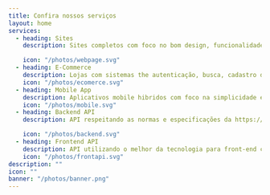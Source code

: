 ```yaml
---
title: Confira nossos serviços
layout: home
services:
  - heading: Sites
    description: Sites completos com foco no bom design, funcionalidade e responsivo tanto desktop quanto mobile e oferecendo uma experiência de navegação agradável para o seus clientes.

    icon: "/photos/webpage.svg"
  - heading: E-Commerce
    description: Lojas com sistemas the autenticação, busca, cadastro de produtos, pagamento, avaliação, notificação e administração.
    icon: "/photos/ecomerce.svg"
  - heading: Mobile App
    description: Aplicativos mobile hibridos com foco na simplicidade e funcionalidade.
    icon: "/photos/mobile.svg"
  - heading: Backend API
    description: API respeitando as normas e especificações da https://jsonapi.org/ orientadas para alta performace.

    icon: "/photos/backend.svg"
  - heading: Frontend API
    description: API utilizando o melhor da tecnologia para front-end com js.
    icon: "/photos/frontapi.svg"
description: ""
icon: ""
banner: "/photos/banner.png"
---
```

